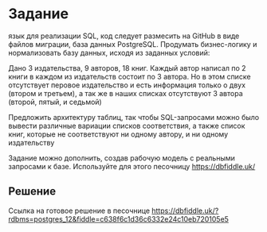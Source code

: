 # Задание

язык для реализации SQL, код следует размесить на GitHub в виде файлов миграции, база данных PostgreSQL.
Продумать бизнес-логику и нормализовать базу данных, исходя из заданных условий: 
 
Дано 3 издательства, 9 авторов, 18 книг. 
Каждый автор написал по 2 книги в каждом из издательств состоит по 3 автора.
Но в этом списке отсутствует перовое издательство и есть информация только о двух (втором и третьем), а так же в наших списках отсутствуют 3 автора (второй, пятый, и седьмой)

Предложить архитектуру таблиц, так чтобы SQL-запросами можно было вывести различные вариации списков соответствия, а также список книг, которые не соответствуют ни одному автору,  и ни одному издательству

Задание можно дополнить, создав рабочую модель с реальными запросами к базе.
Используйте для этого песочницу https://dbfiddle.uk/

## Решение

Ссылка на готовое решение в песочнице https://dbfiddle.uk/?rdbms=postgres_12&fiddle=c638f6c1d36c6332e24c10eb720105e5
